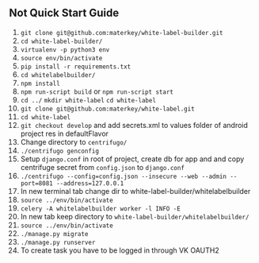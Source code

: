 ## Not Quick Start Guide
1. `git clone git@github.com:materkey/white-label-builder.git` 
2. `cd white-label-builder/`
3. `virtualenv -p python3 env`
4. `source env/bin/activate`
5. `pip install -r requirements.txt`
6. `cd whitelabelbuilder/`
7. `npm install`
8. `npm run-script build` or `npm run-script start`
9. `cd ../` `mkdir white-label` `cd white-label` 
10. `git clone git@github.com:materkey/white-label.git`
11. `cd white-label`
12. `git checkout develop` and add secrets.xml to values folder of android project res in defaultFlavor
13. Change directory to `centrifugo/`
14. `./centrifugo genconfig`
15. Setup `django.conf` in root of project, create db for app and and copy centrifuge secret from `config.json` to `django.conf`  
16. `./centrifugo --config=config.json --insecure --web --admin --port=8081 --address=127.0.0.1`
17. In new terminal tab change dir to white-label-builder/whitelabelbuilder
18. `source ../env/bin/activate`
19. `celery -A whitelabelbuilder worker -l INFO -E`
20. In new tab keep directory to `white-label-builder/whitelabelbuilder/`
21. `source ../env/bin/activate`
22. `./manage.py migrate`
23. `./manage.py runserver`
24. To create task you have to be logged in through VK OAUTH2
